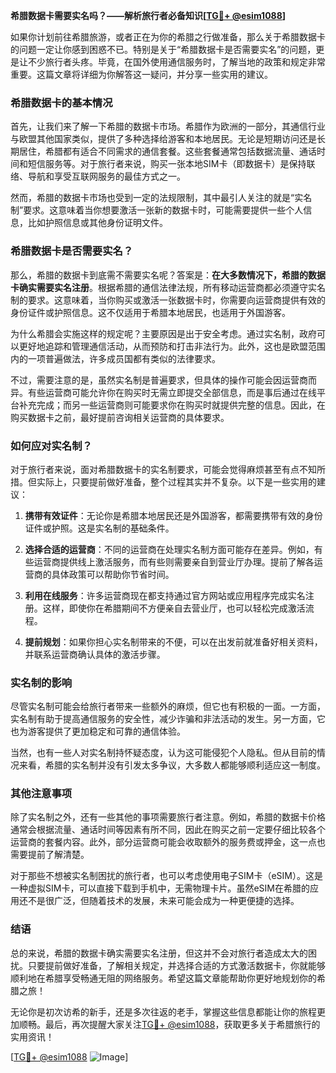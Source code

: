 **希腊数据卡需要实名吗？——解析旅行者必备知识[[TG💪+ @esim1088](https://t.me/s/esim1088)]**

如果你计划前往希腊旅游，或者正在为你的希腊之行做准备，那么关于希腊数据卡的问题一定让你感到困惑不已。特别是关于“希腊数据卡是否需要实名”的问题，更是让不少旅行者头疼。毕竟，在国外使用通信服务时，了解当地的政策和规定非常重要。这篇文章将详细为你解答这一疑问，并分享一些实用的建议。

### 希腊数据卡的基本情况

首先，让我们来了解一下希腊的数据卡市场。希腊作为欧洲的一部分，其通信行业与欧盟其他国家类似，提供了多种选择给游客和本地居民。无论是短期访问还是长期居住，希腊都有适合不同需求的通信套餐。这些套餐通常包括数据流量、通话时间和短信服务等。对于旅行者来说，购买一张本地SIM卡（即数据卡）是保持联络、导航和享受互联网服务的最佳方式之一。

然而，希腊的数据卡市场也受到一定的法规限制，其中最引人关注的就是“实名制”要求。这意味着当你想要激活一张新的数据卡时，可能需要提供一些个人信息，比如护照信息或其他身份证明文件。

### 希腊数据卡是否需要实名？

那么，希腊的数据卡到底需不需要实名呢？答案是：**在大多数情况下，希腊的数据卡确实需要实名注册**。根据希腊的通信法律法规，所有移动运营商都必须遵守实名制的要求。这意味着，当你购买或激活一张数据卡时，你需要向运营商提供有效的身份证件或护照信息。这不仅适用于希腊本地居民，也适用于外国游客。

为什么希腊会实施这样的规定呢？主要原因是出于安全考虑。通过实名制，政府可以更好地追踪和管理通信活动，从而预防和打击非法行为。此外，这也是欧盟范围内的一项普遍做法，许多成员国都有类似的法律要求。

不过，需要注意的是，虽然实名制是普遍要求，但具体的操作可能会因运营商而异。有些运营商可能允许你在购买时无需立即提交全部信息，而是事后通过在线平台补充完成；而另一些运营商则可能要求你在购买时就提供完整的信息。因此，在购买数据卡之前，最好提前咨询相关运营商的具体要求。

### 如何应对实名制？

对于旅行者来说，面对希腊数据卡的实名制要求，可能会觉得麻烦甚至有点不知所措。但实际上，只要提前做好准备，整个过程其实并不复杂。以下是一些实用的建议：

1. **携带有效证件**：无论你是希腊本地居民还是外国游客，都需要携带有效的身份证件或护照。这是实名制的基础条件。
   
2. **选择合适的运营商**：不同的运营商在处理实名制方面可能存在差异。例如，有些运营商提供线上激活服务，而有些则需要亲自到营业厅办理。提前了解各运营商的具体政策可以帮助你节省时间。

3. **利用在线服务**：许多运营商现在都支持通过官方网站或应用程序完成实名注册。这样，即使你在希腊期间不方便亲自去营业厅，也可以轻松完成激活流程。

4. **提前规划**：如果你担心实名制带来的不便，可以在出发前就准备好相关资料，并联系运营商确认具体的激活步骤。

### 实名制的影响

尽管实名制可能会给旅行者带来一些额外的麻烦，但它也有积极的一面。一方面，实名制有助于提高通信服务的安全性，减少诈骗和非法活动的发生。另一方面，它也为游客提供了更加稳定和可靠的通信体验。

当然，也有一些人对实名制持怀疑态度，认为这可能侵犯个人隐私。但从目前的情况来看，希腊的实名制并没有引发太多争议，大多数人都能够顺利适应这一制度。

### 其他注意事项

除了实名制之外，还有一些其他的事项需要旅行者注意。例如，希腊的数据卡价格通常会根据流量、通话时间等因素有所不同，因此在购买之前一定要仔细比较各个运营商的套餐内容。此外，部分运营商可能会收取额外的服务费或押金，这一点也需要提前了解清楚。

对于那些不想被实名制困扰的旅行者，也可以考虑使用电子SIM卡（eSIM）。这是一种虚拟SIM卡，可以直接下载到手机中，无需物理卡片。虽然eSIM在希腊的应用还不是很广泛，但随着技术的发展，未来可能会成为一种更便捷的选择。

### 结语

总的来说，希腊的数据卡确实需要实名注册，但这并不会对旅行者造成太大的困扰。只要提前做好准备，了解相关规定，并选择合适的方式激活数据卡，你就能够顺利地在希腊享受畅通无阻的网络服务。希望这篇文章能帮助你更好地规划你的希腊之旅！

无论你是初次访希的新手，还是多次往返的老手，掌握这些信息都能让你的旅程更加顺畅。最后，再次提醒大家关注[TG💪+ @esim1088](https://t.me/s/esim1088)，获取更多关于希腊旅行的实用资讯！ 

[[TG💪+ @esim1088](https://t.me/s/esim1088) ![Image](https://i.postimg.cc/4NQfJmqS/Snipaste-2025-05-13-00-14-12.png)]